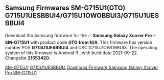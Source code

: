 <h2>Samsung Firmwares SM-G715U1(GTO) G715U1UESBBUI4/G715U1OWOBBUI3/G715U1UESBBUI4</h2>
Download the Samsung firmware for the ✅ <strong>Samsung Galaxy Xcover Pro </strong> ⭐ <strong>SM-G715U1</strong> with product code <strong>GTO</strong> <strong> from N/A</strong>. This firmware has version number PDA <strong>G715U1UESBBUI4</strong> and CSC G715U1OWOBBUI3. The operating system of this firmware is Android R , with build date 2021-09-22. Changelist <strong>21553420</strong>.


[SM-G715U1](https://samfirm.shop/samsung/model/SM-G715U1)
[G715U1UESBBUI4](https://samfirm.shop/samsung/pda/G715U1UESBBUI4)
[Download Firmware Samsung Galaxy Xcover Pro SM-G715U1](https://samfirm.shop/samsung/firmware/459279)
